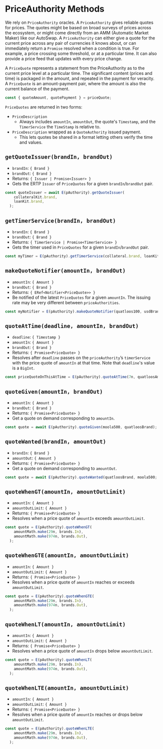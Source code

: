 # PriceAuthority Methods

We rely on `PriceAuthority` oracles. A `PriceAuthority`
gives reliable quotes for prices. The quotes might be based on broad surveys
of prices across the ecosystem, or might come directly from an AMM (Automatic
Market Maker) like our 
AutoSwap. A `PriceAuthority` can either give a quote for the current price 
across any pair of currencies it knows about, or can immediately return a 
`Promise` resolved when a condition is true. For example, a price 
crossing some threshold, or at a particular time. It can also provide a 
price feed that updates with every price change.

A `PriceQuote` represents a statement from the PriceAuthority as to the 
current price level at a particular time. The significant content (prices 
and time) is packaged in the amount, and repeated in the payment for veracity. 
A `PriceQuote` is an amount-payment pair, where the amount is also the current 
balance of the payment.
 
```js
const { quoteAmount, quotePayment } = priceQuote;
```

`PriceQuotes` are returned in two forms: 
- `PriceDescription`
  - Always includes `amountIn`, `amountOut`, the quote's `Timestamp`,
    and the `TimerService` the `TimeStamp` is relative to.
- `PriceDescription` wrapped as a `QuoteAuthority` issued payment. 
  - This lets quotes be shared in a format letting others verify the time and values. 
  
## `getQuoteIssuer(brandIn, brandOut)`
- `brandIn`: `{ Brand }`
- `brandOut`: `{ Brand }`
- Returns: `{ Issuer | Promise<Issuer> }`
- Gets the ERTP `Issuer` of `PriceQuotes` for a given `brandIn`/`brandOut`
  pair. 
```js
const quoteIssuer = await E(pAuthority).getQuoteIssuer(
    collateralKit.brand,
    loanKit.brand,
  );
```  

## `getTimerService(brandIn, brandOut)`
- `brandIn`: `{ Brand }`
- `brandOut`: `{ Brand }`
- Returns: `{ TimerService | Promise<TimerService> }`
- Gets the timer used in `PriceQuotes` for a given `brandIn`/`brandOut` pair. 
```js
const myTimer = E(pAuthority).getTimerService(collateral.brand, loanKit.brand);
```

## `makeQuoteNotifier(amountIn, brandOut)`
- `amountIn`: `{ Amount }`
- `brandOut`: `{ Brand }`
- Returns: `{ ERef<Notifier<PriceQuote>> }`
- Be notified of the latest `PriceQuotes` for a given `amountIn`. The issuing
  rate may be very different between `priceAuthorities`.
```js
const myNotifier = E(pAuthority).makeQuoteNotifier(quatloos100, usdBrand);
```

## `quoteAtTime(deadline, amountIn, brandOut)`
- `deadline`: `{ Timestamp }`
- `amountIn`: `{ Amount }`
- `brandOut`: `{ Brand }`
- Returns: `{ Promise<PriceQuote> }`
- Resolves after `deadline` passes on the `priceAuthority`’s `timerService` with the price 
  quote of `amountIn` at that time. Note that `deadline`'s value is a `BigInt`.
```js
const priceQuoteOnThisAtTime = E(pAuthority).quoteAtTime(7n, quatloosAmount34, usdBrand);
```

## `quoteGiven(amountIn, brandOut)`
- `amountIn`: `{ Amount }`
- `brandOut`: `{ Brand }`
- Returns: `{ Promise<PriceQuote> }`
- Get a quote on demand corresponding to `amountIn`.
```js
const quote = await E(pAuthority).quoteGiven(moola500, quatloosBrand);
```

## `quoteWanted(brandIn, amountOut)`
- `brandIn`: `{ Brand }`
- `amountOut`: `{ Amount }`
- Returns: `{ Promise<PriceQuote> }`
- Get a quote on demand corresponding to `amountOut`.
```js
const quote = await E(pAuthority).quoteWanted(quatloosBrand, moola500;
```

## `quoteWhenGT(amountIn, amountOutLimit)`
- `amountIn`: `{ Amount }`
- `amountOutLimit`: `{ Amount }`
- Returns: `{ Promise<PriceQuote> }`
- Resolves when a price quote of `amountIn` exceeds `amountOutLimit`.
```js
const quote = E(pAuthority).quoteWhenGT(
    amountMath.make(29n, brands.In),
    amountMath.make(974n, brands.Out),
  );
```

## `quoteWhenGTE(amountIn, amountOutLimit)`
- `amountIn`: `{ Amount }`
- `amountOutLimit`: `{ Amount }`
- Returns: `{ Promise<PriceQuote> }`
- Resolves when a price quote of `amountIn` reaches or exceeds `amountOutLimit`.
```js
const quote = E(pAuthority).quoteWhenGTE(
    amountMath.make(29n, brands.In),
    amountMath.make(974n, brands.Out),
  );
```

## `quoteWhenLT(amountIn, amountOutLimit)`
- `amountIn`: `{ Amount }`
- `amountOutLimit`: `{ Amount }`
- Returns: `{ Promise<PriceQuote> }`
- Resolves when a price quote of `amountIn` drops below `amountOutLimit`.
```js
const quote = E(pAuthority).quoteWhenLT(
    amountMath.make(29n, brands.In),
    amountMath.make(974n, brands.Out),
  );
```

## `quoteWhenLTE(amountIn, amountOutLimit)`
- `amountIn`: `{ Amount }`
- `amountOutLimit`: `{ Amount }`
- Returns: `{ Promise<PriceQuote> }`
- Resolves when a price quote of `amountIn` reaches or drops below
  `amountOutLimit`.
```js
const quote = E(pAuthority).quoteWhenLTE(
    amountMath.make(29n, brands.In),
    amountMath.make(974n, brands.Out),
  );
```
